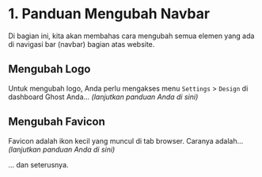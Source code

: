 # 1. Panduan Mengubah Navbar

Di bagian ini, kita akan membahas cara mengubah semua elemen yang ada di navigasi bar (navbar) bagian atas website.

## Mengubah Logo

Untuk mengubah logo, Anda perlu mengakses menu `Settings` > `Design` di dashboard Ghost Anda...
*(lanjutkan panduan Anda di sini)*

## Mengubah Favicon

Favicon adalah ikon kecil yang muncul di tab browser. Caranya adalah...
*(lanjutkan panduan Anda di sini)*

... dan seterusnya.